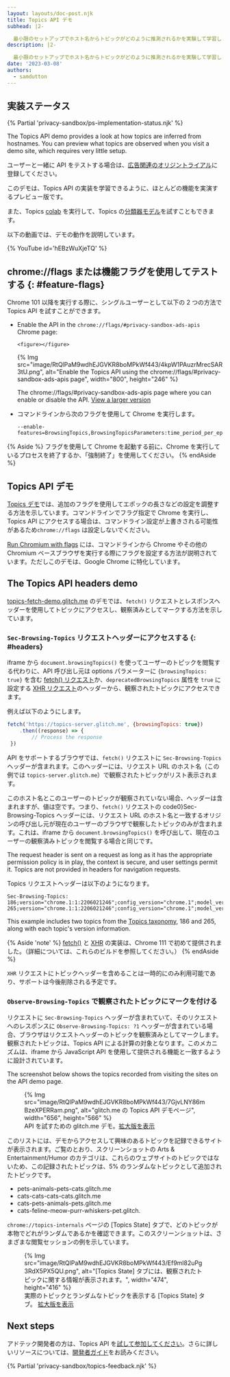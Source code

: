 ```yaml
---
layout: layouts/doc-post.njk
title: Topics API デモ
subhead: |2-

  最小限のセットアップでホスト名からトピックがどのように推測されるかを実験して学習します。
description: |2-

  最小限のセットアップでホスト名からトピックがどのように推測されるかを実験して学習します。
date: '2023-03-08'
authors:
  - samdutton
---
```


## 実装ステータス

{% Partial 'privacy-sandbox/ps-implementation-status.njk' %}

The Topics API demo provides a look at how topics are inferred from hostnames. You can preview what topics are observed when you visit a demo site, which requires very little setup.

ユーザーと一緒に API をテストする場合は、[広告関連のオリジントライアル](/docs/privacy-sandbox/unified-origin-trial/)に登録してください。

このデモは、Topics API の実装を学習できるように、ほとんどの機能を実演するプレビュー版です。

また、Topics [colab](/docs/privacy-sandbox/topics/colab) を実行して、Topics の[分類器モデル](/docs/privacy-sandbox/topics/topic-classification/#classifier-model)を試すこともできます。

以下の動画では、デモの動作を説明しています。

{% YouTube id='hEBzWuXjeTQ' %}

## chrome://flags または機能フラグを使用してテストする {: #feature-flags}

Chrome 101 以降を実行する際に、シングルユーザーとして以下の 2 つの方法で Topics API を試すことができます。

- Enable the API in the `chrome://flags/#privacy-sandbox-ads-apis` Chrome page:

      <figure></figure>

    {% Img src="image/RtQlPaM9wdhEJGVKR8boMPkWf443/4kpW1PAuzrMrecSAR3tU.png", alt="Enable the Topics API using the chrome://flags/#privacy-sandbox-ads-apis page", width="800", height="246" %} <figcaption>The chrome://flags/#privacy-sandbox-ads-apis page where you can enable or disable the API. <a href="https://wd.imgix.net/image/RtQlPaM9wdhEJGVKR8boMPkWf443/4kpW1PAuzrMrecSAR3tU.png?auto=format&amp;w=1600">View a larger version</a></figcaption>

      
    

- コマンドラインから次のフラグを使用して Chrome を実行します。

    ```text
    --enable-features=BrowsingTopics,BrowsingTopicsParameters:time_period_per_epoch/15s/browsing_topics_max_epoch_introduction_delay/3s,PrivacySandboxAdsAPIsOverride,PrivacySandboxSettings3,OverridePrivacySandboxSettingsLocalTesting
    ```

{% Aside %} フラグを使用して Chrome を起動する前に、Chrome を実行しているプロセスを終了するか、「強制終了」を使用してください。 {% endAside %}

## Topics API デモ

[Topics デモ](https://topics-demo.glitch.me/)では、追加のフラグを使用してエポックの長さなどの設定を調整する方法を示しています。コマンドラインでフラグ指定で Chrome を実行し、Topics API にアクセスする場合は、コマンドライン設定が上書きされる可能性があるため`chrome://flags` は設定しないでください。

[Run Chromium with flags](https://www.chromium.org/developers/how-tos/run-chromium-with-flags) には、コマンドラインから Chrome やその他の Chromium ベースブラウザを実行する際にフラグを設定する方法が説明されています。ただしこのデモは、Google Chrome に特化しています。

## The Topics API headers demo

[topics-fetch-demo.glitch.me](https://topics-fetch-demo.glitch.me/) のデモでは、`fetch()` リクエストとレスポンスヘッダーを使用してトピックにアクセスし、観察済みとしてマークする方法を示しています。

### `Sec-Browsing-Topics` リクエストヘッダーにアクセスする {: #headers}

iframe から `document.browsingTopics()` を使ってユーザーのトピックを閲覧する代わりに、API 呼び出し元は options パラメーターに `{browsingTopics: true}` を含む [fetch() リクエスト](https://developer.mozilla.org/docs/Web/API/fetch)か、`deprecatedBrowsingTopics` 属性を `true` に設定する [XHR リクエスト](https://developer.mozilla.org/docs/Web/API/fetch)のヘッダーから、観察されたトピックにアクセスできます。

例えば以下のようにします。

```javascript
fetch('https://topics-server.glitch.me', {browsingTopics: true})
    .then((response) => {
        // Process the response
 })
```

API をサポートするブラウザでは、`fetch()` リクエストに `Sec-Browsing-Topics` ヘッダーが含まれます。このヘッダーには、リクエスト URL のホスト名（この例では `topics-server.glitch.me`）で観察されたトピックがリスト表示されます。

このホスト名とこのユーザーのトピックが観察されていない場合、ヘッダーは含まれますが、値は空です。つまり、`fetch()` リクエストの code0}Sec-Browsing-Topics ヘッダーには、リクエスト URL のホスト名と一致するオリジンの呼び出し元が現在のユーザーのブラウザで観察したトピックのみが含まれます。これは、iframe から `document.browsingTopics()` を呼び出して、現在のユーザーの観察済みトピックを閲覧する場合と同じです。

The request header is sent on a request as long as it has the appropriate permission policy is in play, the context is secure, and user settings permit it. Topics are not provided in headers for navigation requests.

Topics リクエストヘッダーは以下のようになります。

```text
Sec-Browsing-Topics: 186;version="chrome.1:1:2206021246";config_version="chrome.1";model_version="2206021246";taxonomy_version="1", 265;version="chrome.1:1:2206021246";config_version="chrome.1";model_version="2206021246";taxonomy_version="1"
```

This example includes two topics from the [Topics taxonomy](https://github.com/patcg-individual-drafts/topics/blob/main/taxonomy_v1.md), 186 and 265, along with each topic's version information.

{% Aside 'note' %} [fetch()](https://chromium-review.googlesource.com/c/chromium/src/+/4044267) と [XHR](https://chromium-review.googlesource.com/c/chromium/src/+/4103742) の実装は、Chrome 111 で初めて提供されました。（詳細については、これらのビルドを参照してください。） {% endAside %}

<code>XHR</code> リクエストにトピックヘッダーを含めることは一時的にのみ利用可能であり、サポートは今後削除される予定です。

### `Observe-Browsing-Topics` で観察されたトピックにマークを付ける

リクエストに `Sec-Browsing-Topics` ヘッダーが含まれていて、そのリクエストへのレスポンスに `Observe-Browsing-Topics: ?1` ヘッダーが含まれている場合、ブラウザはリクエストヘッダーのトピックを観察済みとしてマークします。観察されたトピックは、Topics API による計算の対象となります。このメカニズムは、iframe から JavaScript API を使用して提供される機能と一致するように設計されています。

The screenshot below shows the topics recorded from visiting the sites on the API demo page.

<figure>{% Img src="image/RtQlPaM9wdhEJGVKR8boMPkWf443/7GjvLNY86mBzeXPERRam.png", alt="glitch.me の Topics API デモページ", width="656", height="566" %} <figcaption> API を試すための glitch.me デモ。<a href="https://wd.imgix.net/image/RtQlPaM9wdhEJGVKR8boMPkWf443/7GjvLNY86mBzeXPERRam.png?auto=format&amp;w=1600">拡大版を表示</a></figcaption></figure>

このリストには、デモからアクセスして興味のあるトピックを記録できるサイトが表示されます。ご覧のとおり、スクリーンショットの Arts &amp; Entertainment/Humor のカテゴリは、これらのウェブサイトのトピックではないため、この記録されたトピックは、5% のランダムなトピックとして追加されたトピックです。

- pets-animals-pets-cats.glitch.me
- cats-cats-cats-cats.glitch.me
- cats-pets-animals-pets.glitch.me
- cats-feline-meow-purr-whiskers-pet.glitch.

`chrome://topics-internals` ページの [Topics State] タブで、どのトピックが本物でどれがランダムであるかを確認できます。このスクリーンショットは、さまざまな閲覧セッションの例を示しています。

<figure>{% Img src="image/RtQlPaM9wdhEJGVKR8boMPkWf443/Ef9ml82uPg3RdX5PX5QU.png", alt="[Topics State] タブには、観察されたトピックに関する情報が表示されます。", width="474", height="416" %}<figcaption>実際のトピックとランダムなトピックを表示する [Topics State] タブ。 <a href="https://wd.imgix.net/image/RtQlPaM9wdhEJGVKR8boMPkWf443/Ef9ml82uPg3RdX5PX5QU.png?auto=format&amp;w=1600">拡大版を表示</a></figcaption></figure>

## Next steps

アドテック開発者の方は、Topics API を[試して参加してください](/docs/privacy-sandbox/topics-experiment/)。さらに詳しいリソースについては、[開発者ガイド](/docs/privacy-sandbox/topics/)をお読みください。

{% Partial 'privacy-sandbox/topics-feedback.njk' %}

